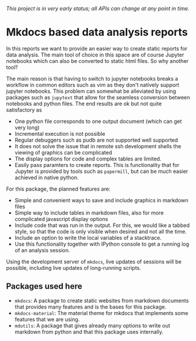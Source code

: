 *This project is in very early status; all APIs can change at any point in time.*

# Mkdocs based data analysis reports

In this reports we want to provide an easier way to create static
reports for data analysis. The main tool of choice in this space
are of course Jupyter notebooks which can also be converted to
static html files. So why another tool?

The main reason is that having to switch to jupyter
notebooks breaks a workflow
in common editors such as vim as they don't natively
support jupyter notebooks. This problem can somewhat be
alleviated by using packages such as `jupytext` that allow
for the seamless conversion between notebooks and python files.
The end results are ok but not quite satisfactory as
- One python file corresponds to one output document
  (which can get very long)
- Incremental execution is not possible
- Regular debuggers such as pudb are not supported well supported
- It does not solve the issue that in remote ssh development
  shells the viewing of graphics can be complicated
- The display options for code and complex tables are limited.
- Easily pass paramters to create reports. This is functionality
  that for Jupyter is provided by tools such as `papermill`, but
  can be much easier achieved in native python.

For this package, the planned features are:
- Simple and convenient ways to save and include graphics in markdown files
- Simple way to include tables in markdown files, also for more complicated
  javascript display options
- Include code that was run in the output. For this, we would like
  a tabbed style, so that the code is only visible when desired and not
  all the time.
- Include an option to write the local variables of a stacktrace.
- Use this functionality together with IPython console to get a running
  log of an analysis session.

Using the development server of `mkdocs`, live updates of sessions will be
possible, including live updates of long-running scripts.

## Packages used here

- `mkdocs`: A package to create static websites from markdown documents
  that provides many features and is the bases for this package.
- `mkdocs-material`: The material theme for mkdocs that implements
  some features that we are using.
- `mdutils`: A package that gives already many options to write out
  markdown from python and that this package uses internally.
